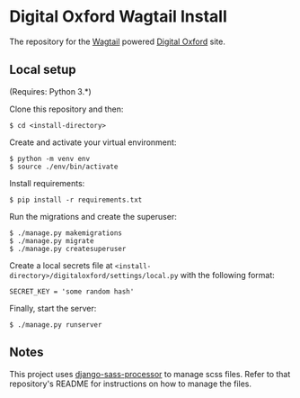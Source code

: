 # Digital Oxford Wagtail Install

The repository for the [Wagtail](https://docs.wagtail.io/en/stable/index.html) powered [Digital Oxford](https://digitaloxford.com) site.


## Local setup

(Requires: Python 3.*)


Clone this repository and then:

```
$ cd <install-directory>
```

Create and activate your virtual environment:

```
$ python -m venv env
$ source ./env/bin/activate
```

Install requirements:

```
$ pip install -r requirements.txt
```

Run the migrations and create the superuser:

```
$ ./manage.py makemigrations
$ ./manage.py migrate
$ ./manage.py createsuperuser
```

Create a local secrets file at `<install-directory>/digitaloxford/settings/local.py` with the following format:

```
SECRET_KEY = 'some random hash'
```

Finally, start the server:

```
$ ./manage.py runserver
```

## Notes

This project uses [django-sass-processor](https://github.com/jrief/django-sass-processor) to manage scss files. Refer to that repository's README for instructions on how to manage the files. 

